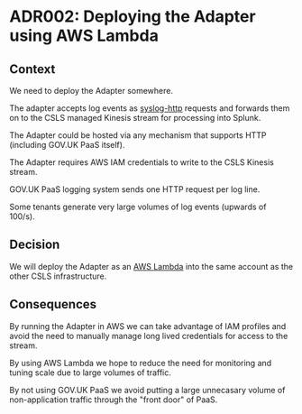 # ADR002: Deploying the Adapter using AWS Lambda

## Context

We need to deploy the Adapter somewhere.

The adapter accepts log events as [syslog-http][syslog] requests and forwards
them on to the CSLS managed Kinesis stream for processing into Splunk.

The Adapter could be hosted via any mechanism that supports HTTP (including
GOV.UK PaaS itself).

The Adapter requires AWS IAM credentials to write to the CSLS Kinesis stream.

GOV.UK PaaS logging system sends one HTTP request per log line.

Some tenants generate very large volumes of log events (upwards of 100/s).

## Decision

We will deploy the Adapter as an [AWS Lambda][lambda] into the same account as
the other CSLS infrastructure.

## Consequences

By running the Adapter in AWS we can take advantage of IAM profiles and avoid
the need to manually manage long lived credentials for access to the stream.

By using AWS Lambda we hope to reduce the need for monitoring and tuning scale
due to large volumes of traffic.

By not using GOV.UK PaaS we avoid putting a large unnecasary volume of
non-application traffic through the "front door" of PaaS.


[lambda]: https://aws.amazon.com/lambda/
[syslog]: https://tools.ietf.org/html/rfc5424
